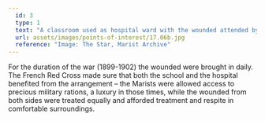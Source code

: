 ```yaml
---
  id: 3
  type: 1
  text: "A classroom used as hospital ward with the wounded attended by Brothers and Sisters c.1900."
  url: assets/images/points-of-interest/17.06b.jpg
  reference: "Image: The Star, Marist Archive"
---
```

For the duration of the war (1899-1902) the wounded were brought in daily. The French Red Cross made sure that both the school and the hospital benefited from the arrangement – the Marists were allowed access to precious military rations, a luxury in those times, while the wounded from both sides were treated equally and afforded treatment and respite in comfortable surroundings. 

        
